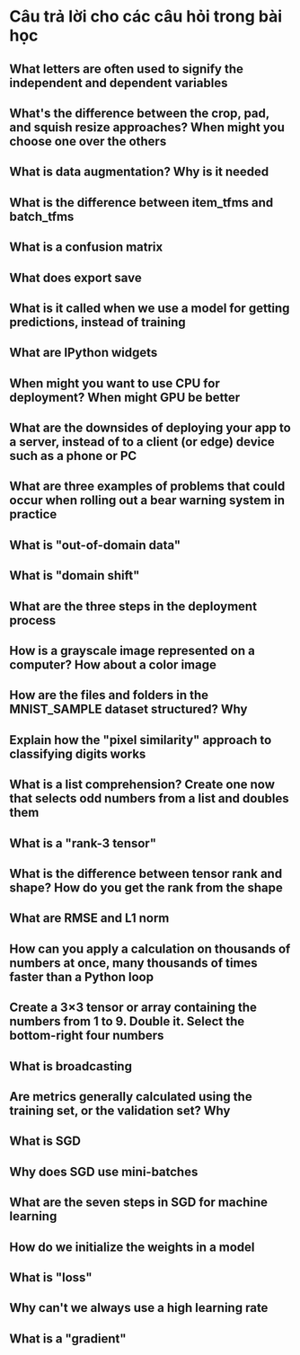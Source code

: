 # Câu trả lời cho các câu hỏi trong bài học

## What letters are often used to signify the independent and dependent variables

## What's the difference between the crop, pad, and squish resize approaches? When might you choose one over the others

## What is data augmentation? Why is it needed

## What is the difference between item_tfms and batch_tfms

## What is a confusion matrix

## What does export save

## What is it called when we use a model for getting predictions, instead of training

## What are IPython widgets

## When might you want to use CPU for deployment? When might GPU be better

## What are the downsides of deploying your app to a server, instead of to a client (or edge) device such as a phone or PC

## What are three examples of problems that could occur when rolling out a bear warning system in practice

## What is "out-of-domain data"

## What is "domain shift"

## What are the three steps in the deployment process

## How is a grayscale image represented on a computer? How about a color image

## How are the files and folders in the MNIST_SAMPLE dataset structured? Why

## Explain how the "pixel similarity" approach to classifying digits works

## What is a list comprehension? Create one now that selects odd numbers from a list and doubles them

## What is a "rank-3 tensor"

## What is the difference between tensor rank and shape? How do you get the rank from the shape

## What are RMSE and L1 norm

## How can you apply a calculation on thousands of numbers at once, many thousands of times faster than a Python loop

## Create a 3×3 tensor or array containing the numbers from 1 to 9. Double it. Select the bottom-right four numbers

## What is broadcasting

## Are metrics generally calculated using the training set, or the validation set? Why

## What is SGD

## Why does SGD use mini-batches

## What are the seven steps in SGD for machine learning

## How do we initialize the weights in a model

## What is "loss"

## Why can't we always use a high learning rate

## What is a "gradient"
